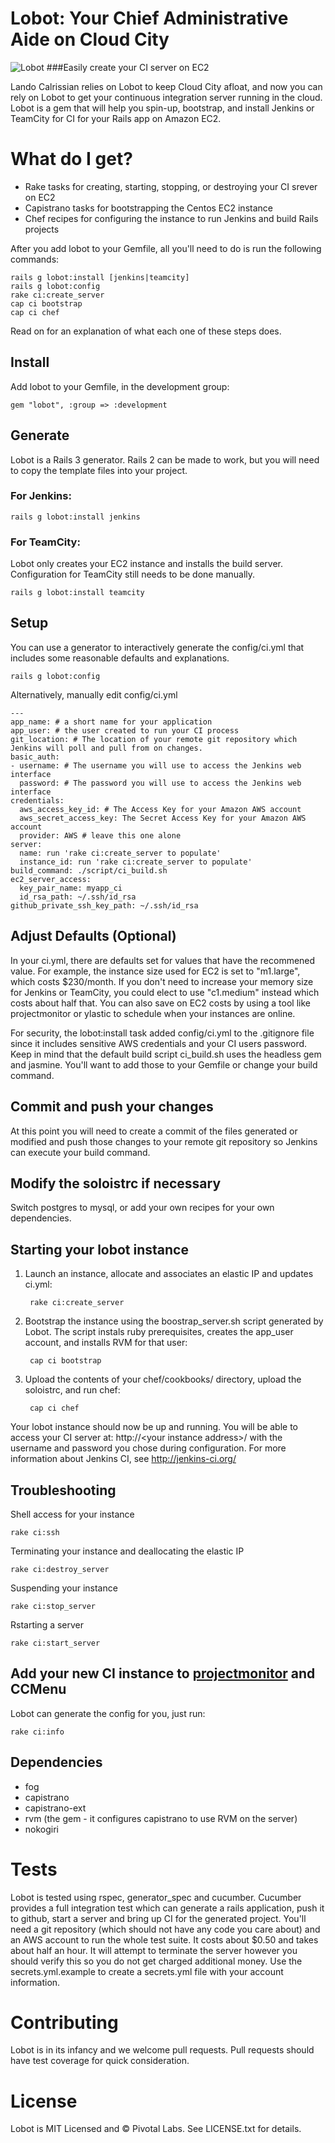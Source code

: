 Lobot: Your Chief Administrative Aide on Cloud City
============================

![Lobot](http://i.imgur.com/QAkd7.jpg)
###Easily create your CI server on EC2

Lando Calrissian relies on Lobot to keep Cloud City afloat, and now you can rely on Lobot to get your continuous integration server running in the cloud. Lobot is a gem that will help you spin-up, bootstrap, and install Jenkins or TeamCity for CI for your Rails app on Amazon EC2.

# What do I get?

* Rake tasks for creating, starting, stopping, or destroying your CI srever on EC2
* Capistrano tasks for bootstrapping the Centos EC2 instance
* Chef recipes for configuring the instance to run Jenkins and build Rails projects

After you add lobot to your Gemfile, all you'll need to do is run the following commands:

    rails g lobot:install [jenkins|teamcity]
    rails g lobot:config
    rake ci:create_server
    cap ci bootstrap
    cap ci chef

Read on for an explanation of what each one of these steps does.

## Install

Add lobot to your Gemfile, in the development group:

    gem "lobot", :group => :development

## Generate
Lobot is a Rails 3 generator.  Rails 2 can be made to work, but you will need to copy the template files into your project.

### For Jenkins:

    rails g lobot:install jenkins

### For TeamCity:
Lobot only creates your EC2 instance and installs the build server. Configuration for TeamCity still needs to be done manually.

    rails g lobot:install teamcity

## Setup
You can use a generator to interactively generate the config/ci.yml that includes some reasonable defaults and explanations.

    rails g lobot:config

Alternatively, manually edit config/ci.yml

    ---
    app_name: # a short name for your application
    app_user: # the user created to run your CI process
    git_location: # The location of your remote git repository which Jenkins will poll and pull from on changes.
    basic_auth:
    - username: # The username you will use to access the Jenkins web interface
      password: # The password you will use to access the Jenkins web interface
    credentials:
      aws_access_key_id: # The Access Key for your Amazon AWS account
      aws_secret_access_key: The Secret Access Key for your Amazon AWS account
      provider: AWS # leave this one alone
    server:
      name: run 'rake ci:create_server to populate'
      instance_id: run 'rake ci:create_server to populate'
    build_command: ./script/ci_build.sh
    ec2_server_access:
      key_pair_name: myapp_ci
      id_rsa_path: ~/.ssh/id_rsa
    github_private_ssh_key_path: ~/.ssh/id_rsa

## Adjust Defaults (Optional)
In your ci.yml, there are defaults set for values that have the recommened value. For example, the instance size used for EC2 is set to "m1.large", which costs $230/month.
If you don't need to increase your memory size for Jenkins or TeamCity, you could elect to use "c1.medium" instead which costs about half that.
You can also save on EC2 costs by using a tool like projectmonitor or ylastic to schedule when your instances are online.

For security, the lobot:install task added config/ci.yml to the .gitignore file since it includes sensitive AWS credentials and your CI users password.
Keep in mind that the default build script ci_build.sh uses the headless gem and jasmine. You'll want to add those to your Gemfile or change your build command.

## Commit and push your changes

At this point you will need to create a commit of the files generated or modified and push those changes to your remote git repository so Jenkins can execute your build command.

## Modify the soloistrc if necessary

Switch postgres to mysql, or add your own recipes for your own dependencies.

## Starting your lobot instance

1. Launch an instance, allocate and associates an elastic IP and updates ci.yml:

        rake ci:create_server

2. Bootstrap the instance using the boostrap_server.sh script generated by Lobot. The script instals ruby prerequisites, creates the app_user account, and installs RVM for that user:

        cap ci bootstrap

3. Upload the contents of your chef/cookbooks/ directory, upload the soloistrc, and run chef:

        cap ci chef

Your lobot instance should now be up and running. You will be able to access your CI server at: http://&lt;your instance address&gt;/ with the username and password you chose during configuration.
For more information about Jenkins CI, see http://jenkins-ci.org/

## Troubleshooting

Shell access for your instance

    rake ci:ssh

Terminating your instance and deallocating the elastic IP

    rake ci:destroy_server

Suspending your instance

    rake ci:stop_server

Rstarting a server

    rake ci:start_server

## Add your new CI instance to [projectmonitor](http://github.com/pivotal/projectmonitor) and CCMenu

Lobot can generate the config for you, just run:

    rake ci:info

## Dependencies

* fog
* capistrano
* capistrano-ext
* rvm (the gem - it configures capistrano to use RVM on the server)
* nokogiri

# Tests

Lobot is tested using rspec, generator_spec and cucumber.  Cucumber provides a full integration test which can generate a rails application, push it to github, start a server and bring up CI for the generated project.
You'll need a git repository (which should not have any code you care about) and an AWS account to run the whole test suite.  It costs about $0.50 and takes about half an hour.
It will attempt to terminate the server however you should verify this so you do not get charged additional money.
Use the secrets.yml.example to create a secrets.yml file with your account information.

# Contributing

Lobot is in its infancy and we welcome pull requests.  Pull requests should have test coverage for quick consideration.

# License

Lobot is MIT Licensed and © Pivotal Labs.  See LICENSE.txt for details.
